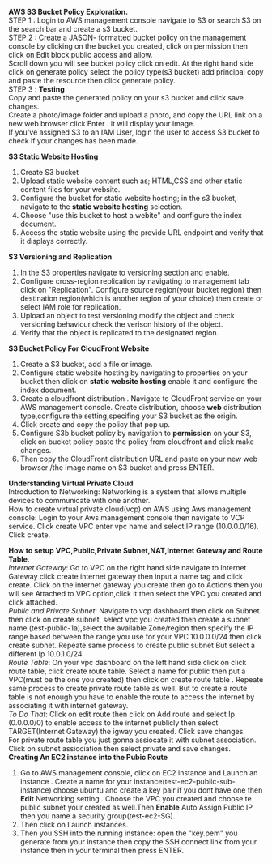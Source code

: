 **AWS S3 Bucket Policy Exploration.**<br>
STEP 1 : Login to AWS management console navigate to S3 or search S3 on the search bar and create a s3 bucket.<br>
STEP 2 : Create a JASON- formatted bucket policy on the management console by clicking on the bucket you created, click on permission then click on Edit block public access and allow.<br>
Scroll down you will see bucket policy click on edit. At the right hand side click on generate policy select the policy type(s3 bucket) add principal copy and paste the resource then click generate policy.<br>
STEP 3 : **Testing**<br>
Copy and paste the generated policy on your s3 bucket and click save changes.<br>
Create a photo/image folder and upload a photo, and copy the URL link on a new web browser click Enter . it will display your image.<br>
If you've assigned S3 to an IAM User, login the user to access S3 bucket to check if your changes has been made.<br>

**S3 Static Website Hosting**<br>
1. Create S3 bucket<br>
2. Upload static website content such as; HTML,CSS and other static content files for your website.<br>
3. Configure the bucket for static website hosting; in the s3 bucket, navigate to the **static website hosting** selection.<br>
4. Choose "use this bucket to host a webite" and configure the index document.<br>
5. Access the static website using the provide URL endpoint and verify that it displays correctly.<br>

**S3 Versioning and Replication**<br>
1. In the S3 properties navigate to versioning section and enable.<br>
2. Configure cross-region replication by navigating to management tab click on "Replication". Configure source region(your bucket region) then destination region(which is another region of your choice) then create or select IAM role for replication.<br>
3. Upload an object to test versioning,modify the object and check versioning behaviour,check the verison history of the object.<br>
4.  Verify that the object is replicated to the designated region.<br>

**S3 Bucket Policy For CloudFront Website**<br>
1. Create a S3 bucket, add a file or image.<br>
2. Configure static website hosting by navigating to properties on your bucket then click on **static website hosting** enable it and configure the index document.<br>
3. Create a cloudfront distribution . Navigate to CloudFront service on your AWS management console. Create distribution, choose **web** distribution type,configure the setting,specifing your S3 bucket as the origin.<br>
4. Click create and copy the policy that pop up.<br>
5. Configure S3b bucket policy by navigation to **permission** on your S3, click on bucket policy paste the policy from cloudfront and click make changes.<br>
6. Then copy the CloudFront distribution URL and paste on your new web browser /the image name on S3 bucket and press ENTER.<br>

**Understanding Virtual Private Cloud**<br>
Introduction to Networking: Networking is a system that allows multiple devices to communicate with one another.<br>
How to create virtual private cloud(vcp) on AWS using Aws management console: Login to your Aws management console then navigate to VCP service. Click create VPC enter vpc name and select IP range (10.0.0.0/16). Click create.<br>

**How to setup VPC,Public,Private Subnet,NAT,Internet Gateway and Route Table**.<br>
*Internet Gateway*: Go to VPC on the right hand side navigate to Internet Gateway click create internet gateway then input a name tag and click create. Click on the internet gateway you create then go to Actions then you will see Attached to VPC option,click it then select the VPC you created and click attached.<br>
*Public and Private Subnet*: Navigate to vcp dashboard then click on Subnet then click on create subnet, select vpc you created then create a subnet name (test-public-1a),select the available Zone/region then specify the IP range based between the range you use for your VPC 10.0.0.0/24 then click create subnet. Repeate same process to create public subnet But select a different Ip 10.0.1.0/24.<br>
*Route Table*: On your vpc dashboard on the left hand side click on click route table, click create route table. Select a name for public then put a VPC(must be the one you created) then click on create route table . Repeate same process to create private route table as well. But to  create a route table is not enough you have to enable the route to access the internet by associating it with internet gateway.<br>
*To Do That*: Click on edit route then click on Add route and select Ip (0.0.0.0/0) to enable access to the internet publicly then select TARGET(Internet Gateway) the igway you created. Click save changes.<br>
For private route table you just gonna assiocate it with subnet association. Click on subnet assiociation then select private and save changes.<br>
**Creating An EC2 instance into the Pubic Route**<br>
1. Go to AWS management console, click on EC2 instance and Launch an instance . Create a name for your instance(test-ec2-public-sub-instance) choose ubuntu and create a key pair if you dont have one then **Edit** Networking setting . Choose the VPC you created and choose te public subnet your created as well.Then **Enable** Auto Assign Public IP then you name a security group(test-ec2-SG).<br>
2. Then click on Launch instances.<br>
3. Then you SSH into the running instance: open the "key.pem" you generate from your instance then copy the SSH connect link from your instance then in your terminal then press ENTER. 

